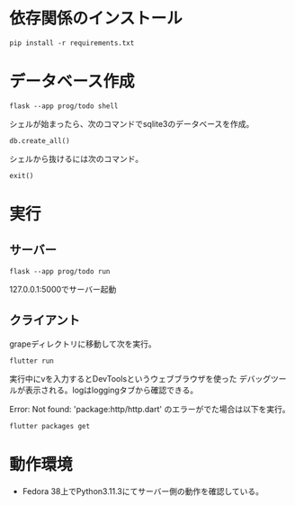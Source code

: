 # 依存関係のインストール

```
pip install -r requirements.txt
```

# データベース作成

```
flask --app prog/todo shell
```

シェルが始まったら、次のコマンドでsqlite3のデータベースを作成。

```
db.create_all()
```

シェルから抜けるには次のコマンド。

```
exit()
```

# 実行

## サーバー

```
flask --app prog/todo run
```

127.0.0.1:5000でサーバー起動

## クライアント

grapeディレクトリに移動して次を実行。

```
flutter run
```

実行中にvを入力するとDevToolsというウェブブラウザを使った
デバッグツールが表示される。logはloggingタブから確認できる。

Error: Not found: 'package:http/http.dart'
のエラーがでた場合は以下を実行。

```
flutter packages get
```

# 動作環境

- Fedora 38上でPython3.11.3にてサーバー側の動作を確認している。